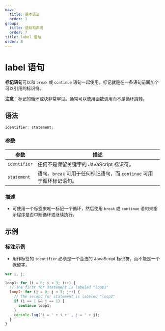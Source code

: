 ```yaml
---
nav:
  title: 基本语法
  order: 1
group:
  title: 语句和声明
  order: 7
title: label 语句
order: 8
---
```


# label 语句

**标记语句**可以和 `break` 或 `continue` 语句一起使用。标记就是在一条语句前面加个可以引用的标识符。

**注意**：标记的循环或块非常罕见。通常可以使用函数调用而不是循环跳转。

## 语法

```javascript
identifier: statement;
```

### 参数

| 参数         | 描述                                                                 |
| ------------ | -------------------------------------------------------------------- |
| `identifier` | 任何不是保留关键字的 JavaScript 标识符。                             |
| `statement`  | 语句。`break` 可用于任何标记语句，而 `continue` 可用于循环标记语句。 |

### 描述

- 可使用一个标签来唯一标记一个循环，然后使用 `break` 或 `continue` 语句来指示程序是否中断循环或继续执行。

## 示例

### 标注示例

- 用作标签的 `identifier` 必须是一个合法的 JavaScript 标识符，而不能是一个保留字。

```javascript
var i, j;

loop1: for (i = 0; i < 3; i++) {
  // The first for statement is labeled "loop1"
  loop2: for (j = 0; j < 3; j++) {
    // The second for statement is labeled "loop2"
    if (i == 1 && j == 1) {
      continue loop1;
    }
    console.log('i = ' + i + ', j = ' + j);
  }
}
```
